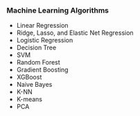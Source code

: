 ### Machine Learning Algorithms
- Linear Regression
- Ridge, Lasso, and Elastic Net Regression
- Logistic Regression
- Decision Tree
- SVM
- Random Forest
- Gradient Boosting
- XGBoost
- Naive Bayes
- K-NN
- K-means
- PCA
